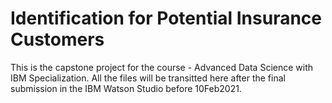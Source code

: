 # Identification for Potential Insurance Customers
This is the capstone project for the course - Advanced Data Science with IBM Specialization.
All the files will be transitted here after the final submission in the IBM Watson Studio before 10Feb2021.
